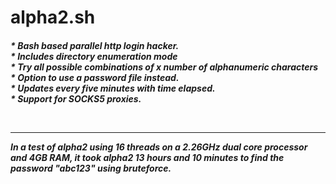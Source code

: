 # alpha2.sh
<h5>
* Bash based parallel http login hacker.<br>
* Includes directory enumeration mode<br>
* Try all possible combinations of x number of alphanumeric characters<br>
* Option to use a password file instead.<br>
* Updates every five minutes with time elapsed.<br>
* Support for SOCKS5 proxies.

<br><hr>
In a test of alpha2 using 16 threads on a 2.26GHz dual core processor and 4GB RAM, it took alpha2 13 hours and 10 minutes to find the password "abc123" using bruteforce.
</h5>
